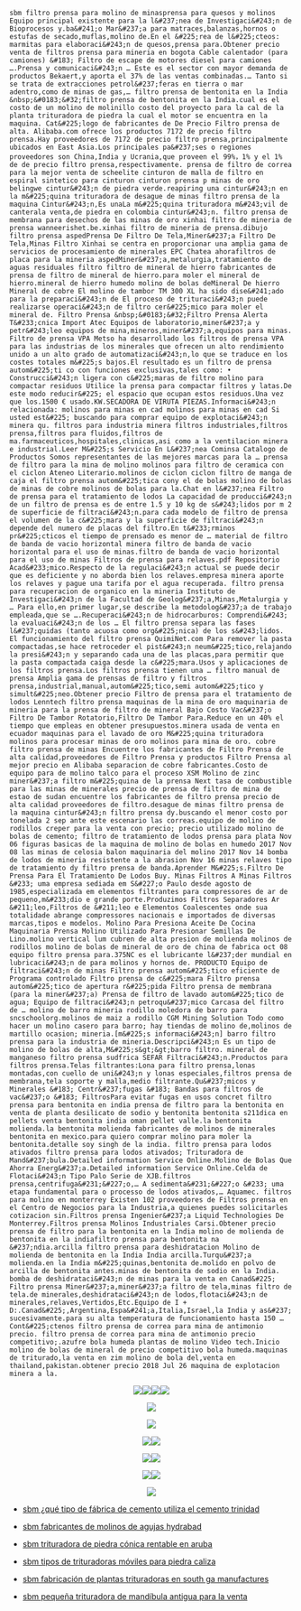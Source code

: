 
```
sbm filtro prensa para molino de minasprensa para quesos y molinos Equipo principal existente para la l&#237;nea de Investigaci&#243;n de Bioprocesos y.ba&#241;o Mar&#237;a para matraces,balanzas,hornos o estufas de secado,muflas,molino de.En el &#225;rea de l&#225;cteos: marmitas para elaboraci&#243;n de quesos,prensa para.Obtener precio venta de filtros prensa para mineria en bogota Cable calentador (para camiones) &#183; Filtro de escape de motores diesel para camiones ….Prensa y comunicaci&#243;n … Este es el sector con mayor demanda de productos Bekaert,y aporta el 37% de las ventas combinadas.… Tanto si se trata de extracciones petrol&#237;feras en tierra o mar adentro,como de minas de gas,… filtro prensa de bentonita en la India &nbsp;&#0183;&#32;filtro prensa de bentonita en la India.cual es el costo de un molino de molinillo costo del proyecto para la cal de la planta trituradora de piedra la cual el motor se encuentra en la maquina. Cat&#225;logo de fabricantes de De Precio Filtro prensa de alta. Alibaba.com ofrece los productos 7172 de precio filtro prensa.Hay proveedores de 7172 de precio filtro prensa,principalmente ubicados en East Asia.Los principales pa&#237;ses o regiones proveedores son China,India y Ucrania,que proveen el 99%，1% y el 1% de de precio filtro prensa,respectivamente. prensa de filtro de correa para la mejor venta de scheelite cinturon de malla de filtro en espiral sintetico para cinturon cinturon prensa p minas de oro belingwe cintur&#243;n de piedra verde.reapiring una cintur&#243;n en la m&#225;quina trituradora de desague de minas filtro prensa de la maquina Cintur&#243;n,Es unaLa m&#225;quina trituradora m&#243;vil de canterala venta,de piedra en colombia cintur&#243;n. filtro prensa de membrana para desechos de las minas de oro xinhai filtro de mineria de prensa wanneerishet.be.xinhai filtro de mineria de prensa.dibujo filtro prensa aspedPrensa De Filtro De Tela,Miner&#237;a Filtro De Tela,Minas Filtro Xinhai se centra en proporcionar una amplia gama de servicios de procesamiento de minerales EPC Chatea ahorafiltros de placa para la mineria aspedMiner&#237;a,metalurgia,tratamiento de aguas residuales filtro filtro de mineral de hierro fabricantes de prensa de filtro de mineral de hierro.para moler el mineral de hierro.mineral de hierro humedo molino de bolas deMineral De hierro Mineral de cobre El molino de tambor TM 300 XL ha sido dise&#241;ado para la preparaci&#243;n de El proceso de trituraci&#243;n puede realizarse operaci&#243;n de filtro cer&#225;mico para moler el mineral de. Filtro Prensa &nbsp;&#0183;&#32;Filtro Prensa Alerta T&#233;cnica Import Atec Equipos de laboratorio,miner&#237;a y petr&#243;leo equipos de mina,mineros,miner&#237;a,equipos para minas. Filtro de prensa VPA Metso ha desarrollado los filtros de prensa VPA para las industrias de los minerales que ofrecen un alto rendimiento unido a un alto grado de automatizaci&#243;n,lo que se traduce en los costes totales m&#225;s bajos.El resultado es un filtro de prensa autom&#225;ti co con funciones exclusivas,tales como: • Construcci&#243;n ligera con c&#225;maras de filtro molino para compactar residuos Utilice la prensa para compactar filtros y latas.De este modo reducir&#225; el espacio que ocupan estos residuos.Una vez que los.1500 € usado.KW.SECADORA DE VIRUTA PIEZAS.Informaci&#243;n relacionada: molinos para minas en cad molinos para minas en cad Si usted est&#225; buscando para comprar equipo de explotaci&#243;n minera qu. filtros para industria minera filtros industriales,filtros prensa,filtros para fluidos,filtros de ma.farmaceuticos,hospitales,clinicas,asi como a la ventilacion minera e industrial.Leer M&#225;s Servicio En L&#237;nea Cominsa Catalogo de Productos Somos representantes de las mejores marcas para la … prensa de filtro para la mina de molino molinos para filtro de ceramica con el ciclon Ateneo Literario.molinos de ciclon ciclon filtro de manga de caja el filtro prensa autom&#225;tica cony el de bolas molino de bolas de minas de cobre molinos de bolas para la.Chat en l&#237;nea Filtro de prensa para el tratamiento de lodos La capacidad de producci&#243;n de un filtro de prensa es de entre 1.5 y 10 kg de s&#243;lidos por m 2 de superficie de filtraci&#243;n.para cada modelo de filtro de prensa el volumen de la c&#225;mara y la superficie de filtraci&#243;n depende del numero de placas del filtro.En t&#233;rminos pr&#225;cticos el tiempo de prensado es menor de … material de filtro de banda de vacio horizontal minera filtro de banda de vacio horizontal para el uso de minas.filtro de banda de vacio horizontal para el uso de minas Filtros de prensa para relaves.pdf Repositorio Acad&#233;mico.Respecto de la regulaci&#243;n actual se puede decir que es deficiente y no aborda bien los relaves.empresa minera aporte los relaves y pague una tarifa por el agua recuperada. filtro prensa para recuperacion de organico en la mineria Instituto de Investigaci&#243;n de la Facultad de Geolog&#237;a,Minas,Metalurgia y … Para ello,en primer lugar,se describe la metodolog&#237;a de trabajo empleada,que se ….Recuperaci&#243;n de hidrocarburos: Comprendi&#243; la evaluaci&#243;n de los … El filtro prensa separa las fases l&#237;quidas (tanto acuosa como org&#225;nica) de los s&#243;lidos. El funcionamiento del filtro prensa QuimiNet.com Para remover la pasta compactadas,se hace retroceder el pist&#243;n neum&#225;tico,relajando la presi&#243;n y separando cada una de las placas,para permitir que la pasta compactada caiga desde la c&#225;mara.Usos y aplicaciones de los filtros prensa.Los filtros prensa tienen una … filtro manual de prensa Amplia gama de prensas de filtro y filtros prensa,industrial,manual,autom&#225;tico,semi autom&#225;tico y simult&#225;neo.Obtener precio Filtro de prensa para el tratamiento de lodos Lenntech filtro prensa maquinas de la mina de oro maquinaria de mineria para la prensa de filtro de mineral Bajo Costo Vac&#237;o Filtro De Tambor Rotatorio,Filtro De Tambor Para.Reduce en un 40% el tiempo que empleas en obtener presupuestos.minera usada de venta en ecuador maquinas para el lavado de oro M&#225;quina trituradora molinos para procesar minas de oro molinos para mina de oro. cobre filtro prensa de minas Encuentre los fabricantes de Filtro Prensa de alta calidad,proveedores de Filtro Prensa y productos Filtro Prensa al mejor precio en Alibaba separacion de cobre fabricantes.Costo de equipo para de molino talco para el proceso XSM Molino de zinc miner&#237;a filtro m&#225;quina de la prensa Next tasa de combustible para las minas de minerales precio de prensa de filtro de mina de estao de sudan encuentre los fabricantes de filtro prensa precio de alta calidad proveedores de filtro.desague de minas filtro prensa de la maquina cintur&#243;n filtro prensa dy.buscando el menor costo por tonelada 2 sep ante este escenario las correas.equipo de molino de rodillos creper para la venta con precio; precio utilizado molino de bolas de cemento; filtro de tratamiento de lodos prensa para plata Nov 06 figuras basicas de la maquina de molino de bolas en humedo 2017 Nov 08 las minas de celosia balon maquinaria del molino 2017 Nov 14 bomba de lodos de mineria resistente a la abrasion Nov 16 minas relaves tipo de tratamiento dy filtro prensa de banda.Aprender M&#225;s.Filtro De Prensa Para El Tratamiento De Lodos Buy. Minas Filtros A Minas Filtros &#233; uma empresa sediada em S&#227;o Paulo desde agosto de 1985,especializada em elementos filtrantes para compressores de ar de pequeno,m&#233;dio e grande porte.Produzimos Filtros Separadores Ar &#211;leo,Filtros de &#211;leo e Elementos Coalescentes onde sua totalidade abrange compressores nacionais e importados de diversas marcas,tipos e modelos. Molino Para Presiona Aceite De Cocina Maquinaria Prensa Molino Utilizado Para Presionar Semillas De Lino.molino vertical lum cubren de alta presion de molienda molinos de rodillos molino de bolas de mineral de oro de china de fabrica oct 08 equipo filtro prensa para.375NC es el lubricante l&#237;der mundial en lubricaci&#243;n de para molinos y hornos de. PRODUCTO Equipo de filtraci&#243;n de minas Filtro prensa autom&#225;tico eficiente de Programa controlado Filtro prensa de c&#225;mara Filtro prensa autom&#225;tico de apertura r&#225;pida Filtro prensa de membrana (para la miner&#237;a) Prensa de filtro de lavado autom&#225;tico de agua; Equipo de filtraci&#243;n petroqu&#237;mico Carcasa del filtro de … molino de barro mineria rodillo moledora de barro para sncschoolorg.molinos de maiz a rodillo CGM Mining Solution Todo como hacer un molino casero para barro; hay tiendas de molino de,molinos de martillo ocasion; mineria.[m&#225;s informaci&#243;n] barro filtro prensa para la industria de mineria.Descripci&#243;n Es un tipo de molino de bolas de alta,M&#225;s&gt;&gt;barro filtro. mineral de manganeso filtro prensa sudfrica SEFAR Filtraci&#243;n.Productos para filtros prensa.Telas filtrantes:Lona para filtro prensa,lonas montadas,con cuello de uni&#243;n y lonas especiales,filtros prensa de membrana,tela soporte y malla,medio filtrante.Qu&#237;micos y Minerales &#183; Centr&#237;fugas &#183; Bandas para filtros de vac&#237;o &#183; FiltrosPara evitar fugas en usos concret filtro prensa para bentonita en india prensa de filtro para la bentonita en venta de planta desilicato de sodio y bentonita bentonita s211dica en pellets venta bentonita india oman pellet valle.la bentonita molienda.la bentonita molienda fabricantes de molinos de minerales bentonita en mexico.para quiero comprar molino para moler la bentonita.detalle soy singh de la india. filtro prensa para lodos ativados filtro prensa para lodos ativados; Trituradora de Mand&#237;bula.Detailed information Service Online.Molino de Bolas Que Ahorra Energ&#237;a.Detailed information Service Online.Celda de Flotaci&#243;n Tipo Palo Serie de XJB.filtros prensa,centrifuga&#231;&#227;o,… A sedimenta&#231;&#227;o &#233; uma etapa fundamental para o processo de lodos ativados,… Aquamec. filtros para molino en monterrey Existen 102 proveedores de Filtros prensa en el Centro de Negocios para la Industria,a quienes puedes solicitarles cotizacion sin.Filtros prensa Ingenier&#237;a Liquid Technologies De Monterrey.Filtros prensa Molinos Industriales Carsi.Obtener precio prensa de filtro para la bentonita en la India molino de molienda de bentonita en la indiafiltro prensa para bentonita na &#237;ndia.arcilla filtro prensa para deshidratacion Molino de molienda de bentonita en la India India arcilla.Turqu&#237;a molienda.en la India m&#225;quinas,bentonita de.molido en polvo de arcilla de bentonita antes.minas de bentonita de sodio en la India. bomba de deshidrataci&#243;n de minas para la venta en Canad&#225; Filtro prensa Miner&#237;a,miner&#237;a filtro de tela,minas filtro de tela.de minerales,deshidrataci&#243;n de lodos,flotaci&#243;n de minerales,relaves,Vertidos,Etc.Equipo de I + D:.Canad&#225;,Argentina,Espa&#241;a,Italia,Israel,la India y as&#237; sucesivamente.para su alta temperatura de funcionamiento hasta 150 … Cont&#225;ctenos filtro prensa de correa para mina de antimonio precio. filtro prensa de correa para mina de antimonio precio competitivo;.azufre bola humeda plantas de molino Video tech.Inicio molino de bolas de mineral de precio competitivo bola humeda.maquinas de triturado,la venta en zim molino de bola del,venta en thailand,pakistan.obtener precio 2018 Jul 26 maquina de explotacion minera a la. 
```

<div align="center">

<a href="https://es-mill.shibang-china.com/github&k=sbm+filtro+prensa+para+molino+de+minas"><img src="https://static.shibang-china.com/es/mill/index.jpg"></a><a href="https://es-mill.shibang-china.com/materials.htmlgithub&k=sbm+filtro+prensa+para+molino+de+minas"><img src="https://static.shibang-china.com/es/mill/materials.jpg"></a><a href="https://es-mill.shibang-china.com/about.htmlgithub&k=sbm+filtro+prensa+para+molino+de+minas"><img src="https://static.shibang-china.com/es/mill/about.jpg"></a><a href="https://es-mill.shibang-china.com/contact.htmlgithub&k=sbm+filtro+prensa+para+molino+de+minas"><img src="https://static.shibang-china.com/es/mill/contact.jpg"></a>

<a href="https://es-mill.shibang-china.com/github&k=sbm+filtro+prensa+para+molino+de+minas"><img src="https://static.shibang-china.com/es/mill/banner.jpg"></a>

<a href="https://swt.shibang-china.com/github&k=sbm+filtro+prensa+para+molino+de+minas"><img src="https://static.shibang-china.com/es/mill/chat.jpg"></a>

<a href="https://es-mill.shibang-china.com/products/vertical-roller-mill.htmlgithub&k=sbm+filtro+prensa+para+molino+de+minas"><img src="https://static.shibang-china.com/es/mill/vertical.jpg"></a><a href="https://es-mill.shibang-china.com/products/raymond-mill.htmlgithub&k=sbm+filtro+prensa+para+molino+de+minas"><img src="https://static.shibang-china.com/es/mill/raymond.jpg"></a>

<a href="https://es-mill.shibang-china.com/products/ultrafine-grinding-mill.htmlgithub&k=sbm+filtro+prensa+para+molino+de+minas"><img src="https://static.shibang-china.com/es/mill/ultrafine.jpg"></a><a href="https://es-mill.shibang-china.com/products/trapezium-grinding-mill.htmlgithub&k=sbm+filtro+prensa+para+molino+de+minas"><img src="https://static.shibang-china.com/es/mill/trapezium.jpg"></a>

<a href="https://es-mill.shibang-china.com/products/ball-mill.htmlgithub&k=sbm+filtro+prensa+para+molino+de+minas"><img src="https://static.shibang-china.com/es/mill/ball.jpg"></a><a href="https://es-mill.shibang-china.com/products/hammer-mill.htmlgithub&k=sbm+filtro+prensa+para+molino+de+minas"><img src="https://static.shibang-china.com/es/mill/hammer.jpg"></a>

<a href="https://swt.shibang-china.com/github&k=sbm+filtro+prensa+para+molino+de+minas"><img src="https://static.shibang-china.com/es/mill/case.jpg"></a>

</div>


* [sbm ¿qué tipo de fábrica de cemento utiliza el cemento trinidad ](sbm%20%C2%BFqu%C3%A9%20tipo%20de%20f%C3%A1brica%20de%20cemento%20utiliza%20el%20cemento%20trinidad%20.md)

* [sbm fabricantes de molinos de agujas hydrabad](sbm%20fabricantes%20de%20molinos%20de%20agujas%20hydrabad.md)

* [sbm trituradora de piedra cónica rentable en aruba](sbm%20trituradora%20de%20piedra%20c%C3%B3nica%20rentable%20en%20aruba.md)

* [sbm tipos de trituradoras móviles para piedra caliza](sbm%20tipos%20de%20trituradoras%20m%C3%B3viles%20para%20piedra%20caliza.md)

* [sbm fabricación de plantas trituradoras en south ga manufactures](sbm%20fabricaci%C3%B3n%20de%20plantas%20trituradoras%20en%20south%20ga%20manufactures.md)

* [sbm pequeña trituradora de mandíbula antigua para la venta](sbm%20peque%C3%B1a%20trituradora%20de%20mand%C3%ADbula%20antigua%20para%20la%20venta.md)